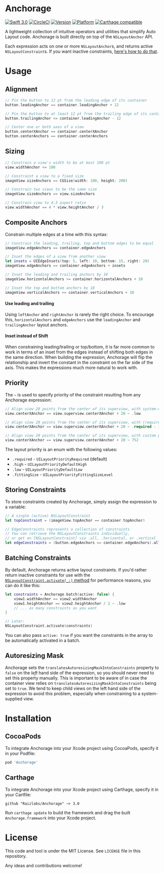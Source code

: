 # Anchorage

[![Swift 3.0](https://img.shields.io/badge/Swift-3.0-orange.svg?style=flat)](https://swift.org)
[![CircleCI](https://img.shields.io/circleci/project/github/Raizlabs/Anchorage.svg)]()
[![Version](https://img.shields.io/cocoapods/v/Anchorage.svg?style=flat)](https://cocoadocs.org/docsets/Anchorage)
[![Platform](https://img.shields.io/cocoapods/p/Anchorage.svg?style=flat)](http://cocoapods.org/pods/Anchorage)
[![Carthage compatible](https://img.shields.io/badge/Carthage-compatible-4BC51D.svg?style=flat)](https://github.com/Carthage/Carthage)

A lightweight collection of intuitive operators and utilities that simplify Auto Layout code. Anchorage is built directly on top of the `NSLayoutAnchor` API.

Each expression acts on one or more `NSLayoutAnchor`s, and returns active `NSLayoutConstraint`s. If you want inactive constraints, [here's how to do that](#batching-constraints).

# Usage

## Alignment

```swift
// Pin the button to 12 pt from the leading edge of its container
button.leadingAnchor == container.leadingAnchor + 12

// Pin the button to at least 12 pt from the trailing edge of its container
button.trailingAnchor <= container.leadingAnchor - 12

// Center one or both axes of a view
button.centerXAnchor == container.centerXAnchor
button.centerAnchors == container.centerAnchors
```
## Sizing

```swift
// Constrain a view's width to be at most 100 pt
view.widthAnchor <= 100

// Constraint a view to a fixed size
imageView.sizeAnchors == CGSize(width: 100, height: 200)

// Constrain two views to be the same size
imageView.sizeAnchors == view.sizeAnchors

// Constrain view to 4:3 aspect ratio
view.widthAnchor == 4 * view.heightAnchor / 3
```

## Composite Anchors

Constrain multiple edges at a time with this syntax:

```swift
// Constrain the leading, trailing, top and bottom edges to be equal
imageView.edgeAnchors == container.edgeAnchors

// Inset the edges of a view from another view
let insets = UIEdgeInsets(top: 5, left: 10, bottom: 15, right: 20)
imageView.edgeAnchors == container.edgeAnchors + insets

// Inset the leading and trailing anchors by 10
imageView.horizontalAnchors >= container.horizontalAnchors + 10

// Inset the top and bottom anchors by 10
imageView.verticalAnchors >= container.verticalAnchors + 10
```

#### Use leading and trailing
Using `leftAnchor` and `rightAnchor` is rarely the right choice. To encourage this, `horizontalAnchors` and `edgeAnchors` use the `leadingAnchor` and `trailingAnchor` layout anchors.

#### Inset instead of Shift
When constraining leading/trailing or top/bottom, it is far more common to work in terms of an inset from the edges instead of shifting both edges in the same direction. When building the expression, Anchorage will flip the relationship and invert the constant in the constraint on the far side of the axis. This makes the expressions much more natural to work with.


## Priority

The `~` is used to specify priority of the constraint resulting from any Anchorage expression:

```swift
// Align view 20 points from the center of its superview, with system-defined low priority
view.centerXAnchor == view.superview.centerXAnchor + 20 ~ .low

// Align view 20 points from the center of its superview, with (required - 1) priority
view.centerXAnchor == view.superview.centerXAnchor + 20 ~ .required - 1

// Align view 20 points from the center of its superview, with custom priority
view.centerXAnchor == view.superview.centerXAnchor + 20 ~ 752
```
The layout priority is an enum with the following values:

- `.required` - `UILayoutPriorityRequired` (default)
- `.high` - `UILayoutPriorityDefaultHigh`
- `.low` - `UILayoutPriorityDefaultLow`
- `.fittingSize` - `UILayoutPriorityFittingSizeLevel`

## Storing Constraints

To store constraints created by Anchorage, simply assign the expression to a variable:

```swift
// A single (active) NSLayoutConstraint
let topConstraint = (imageView.topAnchor == container.topAnchor)

// EdgeConstraints represents a collection of constraints
// You can retrieve the NSLayoutConstraints individually,
// or get an [NSLayoutConstraint] via .all, .horizontal, or .vertical
let edgeConstraints = (button.edgeAnchors == container.edgeAnchors).all
```

## Batching Constraints

By default, Anchorage returns active layout constraints. If you'd rather return inactive constraints for use with the [`NSLayoutConstraint.activate(_:)` method](https://developer.apple.com/reference/uikit/nslayoutconstraint/1526955-activate) for performance reasons, you can do it like this:

```swift
let constraints = Anchorage.batch(active: false) {
    view1.widthAnchor == view2.widthAnchor
    view1.heightAnchor == view2.heightAnchor / 2 ~ .low
    // ... as many constraints as you want
}

// Later:
NSLayoutConstraint.activate(constraints)
```

You can also pass `active: true` if you want the constraints in the array to be automatically activated in a batch.

## Autoresizing Mask

Anchorage sets the `translatesAutoresizingMaskIntoConstraints` property to `false` on the *left* hand side of the expression, so you should never need to set this property manually. This is important to be aware of in case the container view relies on `translatesAutoresizingMaskIntoConstraints` being set to `true`. We tend to keep child views on the left hand side of the expression to avoid this problem, especially when constraining to a system-supplied view.

# Installation

## CocoaPods

To integrate Anchorage into your Xcode project using CocoaPods, specify it in
your Podfile:

```ruby
pod 'Anchorage'
```

## Carthage

To integrate Anchorage into your Xcode project using Carthage, specify it in
your Cartfile:

```
github "Raizlabs/Anchorage" ~> 3.0
```

Run `carthage update` to build the framework and drag the built
`Anchorage.framework` into your Xcode project.

# License

This code and tool is under the MIT License. See `LICENSE` file in this repository.

Any ideas and contributions welcome!
